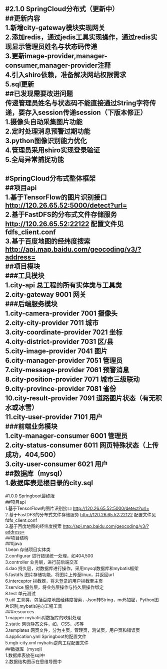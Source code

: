 #2.1.0 SpringCloud分布式（更新中）  
##更新内容  
    1.新增city-gateway模块实现网关  
    2.添加redis，通过jedis工具实现操作，通过redis实现显示管理员姓名与状态码传递  
    3.更新image-provider,manager-consumer,manager-provider注释  
    4.引入shiro依赖，准备解决网站权限需求  
    5.sql更新  
##已发现需要改进问题  
    传递管理员姓名与状态码不能直接通过String字符传递，要存入session传递session（下版本修正）  
    1.摄像头自动采集图片功能  
    2.定时处理消息预警过期功能  
    3.python图像识别能力优化  
    4.管理员采用shiro实现登录验证  
    5.全局异常捕捉功能  
-----------------------------------------------------------------------------------------------------
#SpringCloud分布式整体框架  
##项目api  
    1.基于TensorFlow的图片识别接口 http://120.26.65.52:5000/detect?url=  
    2.基于FastDFS的分布式文件存储服务 http://120.26.65.52:22122 配置文件见fdfs_client.conf  
    3.基于百度地图的经纬度搜索 http://api.map.baidu.com/geocoding/v3/?address=  
##项目模块  
###工具模块  
	1.city-api					    	总工程的所有实体类与工具类  
	2.city-gateway              9001    网关  
###后端服务模块  
	1.city-camera-provider		7001	摄像头  
	2.city-city-provider		7011	城市  
	3.city-coordinate-provider	7021	坐标  
	4.city-district-provider	7031	区/县  
	5.city-image-provider		7041	图片  
	6.city-manager-provider		7051	管理员  
	7.city-message-provider		7061	预警消息  
	8.city-position-provider	7071	城市三级联动  
	9.city-province-provider	7081	省份  
	10.city-result-provider		7091	道路图片状态（有无积水或冰雪）  
	11.city-user-provider		7101	用户  
###前端业务模块  
	1.city-manager-consumer		6001	管理员  
	2.city-status-consumer		6011	网页特殊状态（上传成功，404,500）  
	3.city-user-consumer		6021	用户  
##数据库（mysql）  
    1.数据库表是根目录的city.sql  
----------------------------------------------------------------------------------------------------------  

#1.0.0 Springboot最终版  
##项目api  
    1.基于TensorFlow的图片识别接口 http://120.26.65.52:5000/detect?url=  
    2.基于FastDFS的分布式文件存储服务 http://120.26.65.52:22122 配置文件见fdfs_client.conf  
    3.基于百度地图的经纬度搜索 http://api.map.baidu.com/geocoding/v3/?address=  
##项目结构  
###java  
    1.bean 存储项目实体类  
    2.configurar 进行错误统一处理，如404,500  
    3.controller 业务层，进行前后端交互  
	4.dao 持久层，对数据库进行操作，采用mysql数据库和mybatis框架  
    5.fastdfs 图片存储功能，将图片上传至linux，并返回url  
    6.interceptor 拦截器，将未登录的用户拦截至主页  
    7.service 服务层，将业务层操作与持久层操作绑定  
    8.test 单元测试  
    9.util 工具类，包括百度地图经纬度搜索，Json转String，md5加密，Python图片识别,mybatis逆向工程工具  
###resources  
    1.mapper mybatis对数据库的映射处理  
    2.static 网页静态文件，如，CSS，JS等  
    3.templates 网页文件，分为主页，管理页，测试页，用户页和错误页  
    4.application.yml Springboot的配置文件  
    5.mgb-city.xml mybatis逆向工程配置文件  
##数据库（mysql）  
    1.数据库表放在sql中  
    2.数据结构图示在思维导图中  
